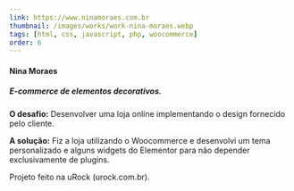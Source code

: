 ```yaml
---
link: https://www.ninamoraes.com.br
thumbnail: /images/works/work-nina-moraes.webp
tags: [html, css, javascript, php, woocommerce]
order: 6
---
```

#### Nina Moraes
##### E-commerce de elementos decorativos.
**O desafio:** Desenvolver uma loja online implementando o design fornecido pelo cliente.

**A solução:** Fiz a loja utilizando o Woocommerce e desenvolvi um tema personalizado e alguns widgets do Elementor para não depender exclusivamente de plugins.

Projeto feito na uRock (urock.com.br).